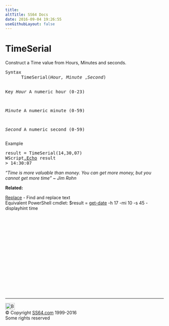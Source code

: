 ```yaml
---
title:
altTitle: SS64 Docs
date: 2016-09-04 19:26:55
useGithubLayout: false
---
```

<!-- #BeginLibraryItem "/Library/head_vb.lbi" --><!-- #EndLibraryItem --><h1>TimeSerial</h1> 
<p>Construct a Time value from Hours, Minutes and seconds.</p>
<pre>Syntax 
      TimeSerial(<i>Hour, Minute </i>,<i>Second</i>)

Key
   <i>Hour</i>     A numeric hour (0-23)

   <i>Minute</i>   A numeric minute (0-59)

   <i>Second</i>   A numeric second (0-59)</pre>
<p>Example</p>
<pre>result = TimeSerial(14,30,07)
WScript<a href="echo.html">.Echo</a> result
&gt; 14:30:07</pre>
<p class="quote"><i>“Time is more valuable than money. You can get more money, but you cannot get more time” ~ Jim Rohn</i></p>
<p><b>Related:</b></p>
<p><a href="replace.html">Replace</a> - Find and replace text<br>
Equivalent PowerShell cmdlet: <span class="code">$result = <a href="../ps/get-date.html">get-date</a> -h 17 -mi 10 -s 45 -displayhint time</span></p><!-- #BeginLibraryItem "/Library/foot_vb.lbi" --><p>
<!-- VB300 -->
<ins class="adsbygoogle" style="display:inline-block;width:300px;height:250px" data-ad-client="ca-pub-6140977852749469" data-ad-slot="1683739502"></ins>
<script>
(adsbygoogle = window.adsbygoogle || []).push({});
</script></p>
<hr>
<div id="bl" class="footer"><a href="timeserial.html#"><img src="../images/top.png" width="30" height="22" alt="Back to the Top"></a></div>
<div id="br" class="footer, tagline">© Copyright <a href="../index.html">SS64.com</a> 1999-2016<br>
Some rights reserved</div><!-- #EndLibraryItem -->

